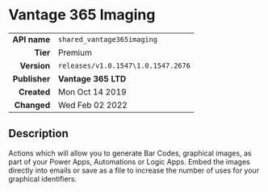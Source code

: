 # Vantage 365 Imaging
| | |
|-:|-|
|**API name**|`shared_vantage365imaging`|
|**Tier**|Premium|
|**Version**|`releases/v1.0.1547\1.0.1547.2676`|
|**Publisher**|**Vantage 365 LTD**|
|**Created**|Mon Oct 14 2019|
|**Changed**|Wed Feb 02 2022|

## Description
Actions which will allow you to generate Bar Codes, graphical images, as part of your Power Apps, Automations or Logic Apps. Embed the images directly into emails or save as a file to increase the number of uses for your graphical identifiers.
